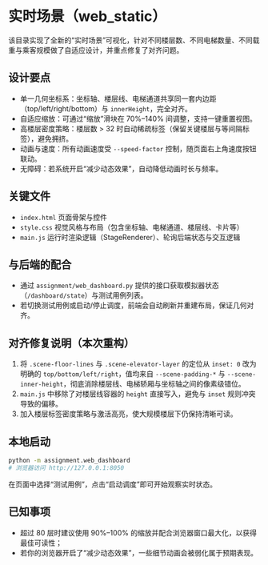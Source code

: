 # 实时场景（web_static）

该目录实现了全新的“实时场景”可视化，针对不同楼层数、不同电梯数量、不同载重与乘客规模做了自适应设计，并重点修复了对齐问题。

## 设计要点

- 单一几何坐标系：坐标轴、楼层线、电梯通道共享同一套内边距（top/left/right/bottom）与 `innerHeight`，完全对齐。
- 自适应缩放：可通过“缩放”滑块在 70%–140% 间调整，支持一键重置视图。
- 高楼层密度策略：楼层数 > 32 时自动稀疏标签（保留关键楼层与等间隔标签），避免拥挤。
- 动画与速度：所有动画速度受 `--speed-factor` 控制，随页面右上角速度按钮联动。
- 无障碍：若系统开启“减少动态效果”，自动降低动画时长与频率。

## 关键文件

- `index.html` 页面骨架与控件
- `style.css` 视觉风格与布局（包含坐标轴、电梯通道、楼层线、卡片等）
- `main.js` 运行时渲染逻辑（StageRenderer）、轮询后端状态与交互逻辑

## 与后端的配合

- 通过 `assignment/web_dashboard.py` 提供的接口获取模拟器状态（`/dashboard/state`）与测试用例列表。
- 若切换测试用例或启动/停止调度，前端会自动刷新并重建布局，保证几何对齐。

## 对齐修复说明（本次重构）

1. 将 `.scene-floor-lines` 与 `.scene-elevator-layer` 的定位从 `inset: 0` 改为明确的 `top/bottom/left/right`，值均来自 `--scene-padding-*` 与 `--scene-inner-height`，彻底消除楼层线、电梯轿厢与坐标轴之间的像素级错位。
2. `main.js` 中移除了对楼层线容器的 `height` 直接写入，避免与 `inset` 规则冲突导致的偏移。
3. 加入楼层标签密度策略与激活高亮，使大规模楼层下仍保持清晰可读。

## 本地启动

```bash
python -m assignment.web_dashboard
# 浏览器访问 http://127.0.0.1:8050
```

在页面中选择“测试用例”，点击“启动调度”即可开始观察实时状态。

## 已知事项

- 超过 80 层时建议使用 90%–100% 的缩放并配合浏览器窗口最大化，以获得最佳可读性；
- 若你的浏览器开启了“减少动态效果”，一些细节动画会被弱化属于预期表现。

